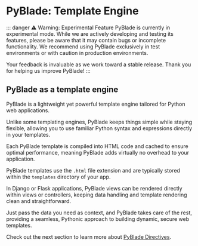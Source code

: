# PyBlade: Template Engine

::: danger ⚠️ Warning: Experimental Feature
PyBlade is currently in experimental mode. While we are actively developing and testing its features, please be aware that it may contain bugs or incomplete functionality. We recommend using PyBlade exclusively in test environments or with caution in production environments.

Your feedback is invaluable as we work toward a stable release. Thank you for helping us improve PyBlade!
:::

## PyBlade as a template engine

PyBlade is a lightweight yet powerful template engine tailored for Python web applications.

Unlike some templating engines, PyBlade keeps things simple while staying flexible, allowing you to use familiar Python syntax and expressions directly in your templates.

Each PyBlade template is compiled into HTML code and cached to ensure optimal performance, meaning PyBlade adds virtually no overhead to your application.

PyBlade templates use the `.html` file extension and are typically stored within the `templates` directory of your app.

In Django or Flask applications, PyBlade views can be rendered directly within views or controllers, keeping data handling and template rendering clean and straightforward.

Just pass the data you need as context, and PyBlade takes care of the rest, providing a seamless, Pythonic approach to building dynamic, secure web templates.

Check out the next section to learn more about [PyBlade Directives](/6-displaying-data).
